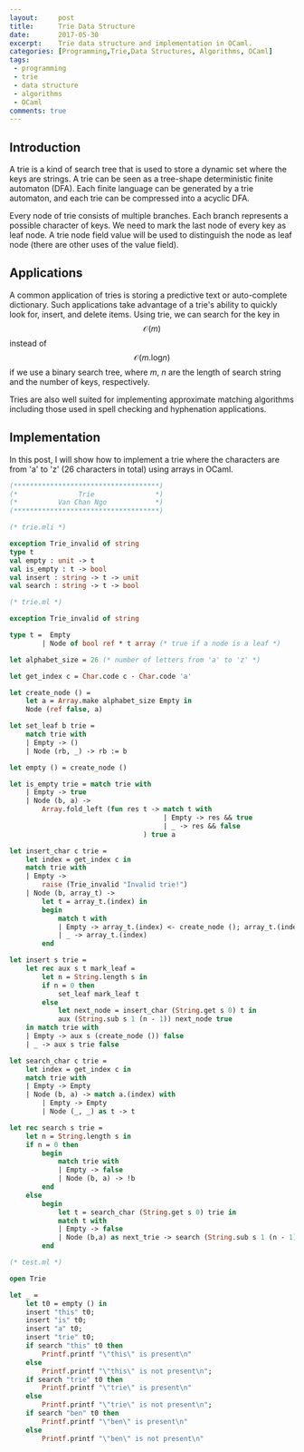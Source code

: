 ```yaml
---
layout:     post
title:      Trie Data Structure 
date:       2017-05-30
excerpt:    Trie data structure and implementation in OCaml.
categories: [Programming,Trie,Data Structures, Algorithms, OCaml]
tags:
 - programming
 - trie
 - data structure
 - algorithms
 - OCaml
comments: true
---
```


## Introduction

A trie is a kind of search tree that is used to store a dynamic set where the keys are strings. A trie can be seen as a tree-shape deterministic finite automaton (DFA). Each finite language can be generated by a trie automaton, and each trie can be compressed into a acyclic DFA. 

Every node of trie consists of multiple branches. Each branch represents a possible character of keys. We need to mark the last node of every key as leaf node. A trie node field value will be used to distinguish the node as leaf node (there are other uses of the value field).

## Applications

A common application of tries is storing a predictive text or auto-complete dictionary. Such applications take advantage of a trie's ability to quickly look for, insert, and delete items. Using trie, we can search for the key in $$\mathcal{O}(m)$$ instead of $$\mathcal{O}(m.\text{log}n)$$ if we use a binary search tree, where $m$, $n$ are the length of search string and the number of keys, respectively.

Tries are also well suited for implementing approximate matching algorithms including those used in spell checking and hyphenation applications.

## Implementation

In this post, I will show how to implement a trie where the characters are from 'a' to 'z' (26 characters in total) using arrays in OCaml.


```ocaml
(************************************)
(*               Trie               *)
(*          Van Chan Ngo            *)
(************************************)

(* trie.mli *)

exception Trie_invalid of string
type t
val empty : unit -> t
val is_empty : t -> bool
val insert : string -> t -> unit
val search : string -> t -> bool

(* trie.ml *)

exception Trie_invalid of string

type t =  Empty 
        | Node of bool ref * t array (* true if a node is a leaf *)

let alphabet_size = 26 (* number of letters from 'a' to 'z' *)

let get_index c = Char.code c - Char.code 'a'

let create_node () = 
	let a = Array.make alphabet_size Empty in
	Node (ref false, a)

let set_leaf b trie = 
	match trie with
	| Empty -> ()
	| Node (rb, _) -> rb := b

let empty () = create_node ()

let is_empty trie = match trie with
	| Empty -> true
	| Node (b, a) ->
		Array.fold_left (fun res t -> match t with 
                                      | Empty -> res && true
                                      | _ -> res && false
                                 ) true a

let insert_char c trie = 
	let index = get_index c in 
	match trie with
	| Empty -> 
		raise (Trie_invalid "Invalid trie!")
	| Node (b, array_t) -> 
		let t = array_t.(index) in 
		begin
			match t with
			| Empty -> array_t.(index) <- create_node (); array_t.(index)
			| _ -> array_t.(index)
		end

let insert s trie = 
	let rec aux s t mark_leaf = 
		let n = String.length s in
		if n = 0 then 
			set_leaf mark_leaf t
		else 
			let next_node = insert_char (String.get s 0) t in 
			aux (String.sub s 1 (n - 1)) next_node true
	in match trie with
	| Empty -> aux s (create_node ()) false
	| _ -> aux s trie false

let search_char c trie =
	let index = get_index c in
	match trie with
	| Empty -> Empty
	| Node (b, a) -> match a.(index) with
		| Empty -> Empty
		| Node (_, _) as t -> t

let rec search s trie = 
	let n = String.length s in
	if n = 0 then
		begin
			match trie with
			| Empty -> false
			| Node (b, a) -> !b
		end
	else
		begin
			let t = search_char (String.get s 0) trie in
			match t with
			| Empty -> false
			| Node (b,a) as next_trie -> search (String.sub s 1 (n - 1)) next_trie
		end

(* test.ml *)

open Trie

let _ = 
	let t0 = empty () in
	insert "this" t0;
	insert "is" t0;
	insert "a" t0;
	insert "trie" t0;
	if search "this" t0 then 
		Printf.printf "\"this\" is present\n"
	else
		Printf.printf "\"this\" is not present\n";
	if search "trie" t0 then 
		Printf.printf "\"trie\" is present\n"
	else
		Printf.printf "\"trie\" is not present\n";
	if search "ben" t0 then 
		Printf.printf "\"ben\" is present\n"
	else
		Printf.printf "\"ben\" is not present\n"
```